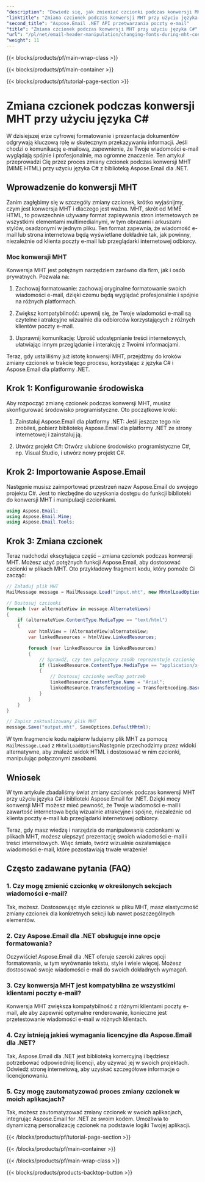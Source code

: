 ```yaml
---
"description": "Dowiedz się, jak zmieniać czcionki podczas konwersji MHT za pomocą Aspose.Email dla .NET. Przewodnik krok po kroku z kodem źródłowym. Idealny do archiwizacji wiadomości e-mail i zarządzania dokumentami."
"linktitle": "Zmiana czcionek podczas konwersji MHT przy użyciu języka C#"
"second_title": "Aspose.Email .NET API przetwarzania poczty e-mail"
"title": "Zmiana czcionek podczas konwersji MHT przy użyciu języka C#"
"url": "/pl/net/email-header-manipulation/changing-fonts-during-mht-conversion-using-csharp/"
"weight": 11
---
```


{{< blocks/products/pf/main-wrap-class >}}

{{< blocks/products/pf/main-container >}}

{{< blocks/products/pf/tutorial-page-section >}}

# Zmiana czcionek podczas konwersji MHT przy użyciu języka C#


W dzisiejszej erze cyfrowej formatowanie i prezentacja dokumentów odgrywają kluczową rolę w skutecznym przekazywaniu informacji. Jeśli chodzi o komunikację e-mailową, zapewnienie, że Twoje wiadomości e-mail wyglądają spójnie i profesjonalnie, ma ogromne znaczenie. Ten artykuł przeprowadzi Cię przez proces zmiany czcionek podczas konwersji MHT (MIME HTML) przy użyciu języka C# z biblioteką Aspose.Email dla .NET.

## Wprowadzenie do konwersji MHT

Zanim zagłębimy się w szczegóły zmiany czcionek, krótko wyjaśnijmy, czym jest konwersja MHT i dlaczego jest ważna. MHT, skrót od MIME HTML, to powszechnie używany format zapisywania stron internetowych ze wszystkimi elementami multimedialnymi, w tym obrazami i arkuszami stylów, osadzonymi w jednym pliku. Ten format zapewnia, że wiadomość e-mail lub strona internetowa będą wyświetlane dokładnie tak, jak powinny, niezależnie od klienta poczty e-mail lub przeglądarki internetowej odbiorcy.

### Moc konwersji MHT

Konwersja MHT jest potężnym narzędziem zarówno dla firm, jak i osób prywatnych. Pozwala na:

1. Zachowaj formatowanie: zachowaj oryginalne formatowanie swoich wiadomości e-mail, dzięki czemu będą wyglądać profesjonalnie i spójnie na różnych platformach.

2. Zwiększ kompatybilność: upewnij się, że Twoje wiadomości e-mail są czytelne i atrakcyjne wizualnie dla odbiorców korzystających z różnych klientów poczty e-mail.

3. Usprawnij komunikację: Uprość udostępnianie treści internetowych, ułatwiając innym przeglądanie i interakcję z Twoimi informacjami.

Teraz, gdy ustaliliśmy już istotę konwersji MHT, przejdźmy do kroków zmiany czcionek w trakcie tego procesu, korzystając z języka C# i Aspose.Email dla platformy .NET.

## Krok 1: Konfigurowanie środowiska

Aby rozpocząć zmianę czcionek podczas konwersji MHT, musisz skonfigurować środowisko programistyczne. Oto początkowe kroki:

1. Zainstaluj Aspose.Email dla platformy .NET: Jeśli jeszcze tego nie zrobiłeś, pobierz bibliotekę Aspose.Email dla platformy .NET ze strony internetowej i zainstaluj ją.

2. Utwórz projekt C#: Otwórz ulubione środowisko programistyczne C#, np. Visual Studio, i utwórz nowy projekt C#.

## Krok 2: Importowanie Aspose.Email

Następnie musisz zaimportować przestrzeń nazw Aspose.Email do swojego projektu C#. Jest to niezbędne do uzyskania dostępu do funkcji biblioteki do konwersji MHT i manipulacji czcionkami.

```csharp
using Aspose.Email;
using Aspose.Email.Mime;
using Aspose.Email.Tools;
```

## Krok 3: Zmiana czcionek

Teraz nadchodzi ekscytująca część – zmiana czcionek podczas konwersji MHT. Możesz użyć potężnych funkcji Aspose.Email, aby dostosować czcionki w plikach MHT. Oto przykładowy fragment kodu, który pomoże Ci zacząć:

```csharp
// Załaduj plik MHT
MailMessage message = MailMessage.Load("input.mht", new MhtmlLoadOptions());

// Dostosuj czcionki
foreach (var alternateView in message.AlternateViews)
{
    if (alternateView.ContentType.MediaType == "text/html")
    {
        var htmlView = (AlternateView)alternateView;
        var linkedResources = htmlView.LinkedResources;

        foreach (var linkedResource in linkedResources)
        {
            // Sprawdź, czy ten połączony zasób reprezentuje czcionkę
            if (linkedResource.ContentType.MediaType == "application/x-font-ttf")
            {
                // Dostosuj czcionkę według potrzeb
                linkedResource.ContentType.Name = "Arial";
                linkedResource.TransferEncoding = TransferEncoding.Base64;
            }
        }
    }
}

// Zapisz zaktualizowany plik MHT
message.Save("output.mht", SaveOptions.DefaultMhtml);
```

W tym fragmencie kodu najpierw ładujemy plik MHT za pomocą `MailMessage.Load` z `MhtmlLoadOptions`Następnie przechodzimy przez widoki alternatywne, aby znaleźć widok HTML i dostosować w nim czcionki, manipulując połączonymi zasobami.

## Wniosek

W tym artykule zbadaliśmy świat zmiany czcionek podczas konwersji MHT przy użyciu języka C# i biblioteki Aspose.Email for .NET. Dzięki mocy konwersji MHT możesz mieć pewność, że Twoje wiadomości e-mail i zawartość internetowa będą wizualnie atrakcyjne i spójne, niezależnie od klienta poczty e-mail lub przeglądarki internetowej odbiorcy.

Teraz, gdy masz wiedzę i narzędzia do manipulowania czcionkami w plikach MHT, możesz ulepszyć prezentację swoich wiadomości e-mail i treści internetowych. Więc śmiało, twórz wizualnie oszałamiające wiadomości e-mail, które pozostawiają trwałe wrażenie!

## Często zadawane pytania (FAQ)

### 1. Czy mogę zmienić czcionkę w określonych sekcjach wiadomości e-mail?

   Tak, możesz. Dostosowując style czcionek w pliku MHT, masz elastyczność zmiany czcionek dla konkretnych sekcji lub nawet poszczególnych elementów.

### 2. Czy Aspose.Email dla .NET obsługuje inne opcje formatowania?

   Oczywiście! Aspose.Email dla .NET oferuje szeroki zakres opcji formatowania, w tym wyrównanie tekstu, style i wiele więcej. Możesz dostosować swoje wiadomości e-mail do swoich dokładnych wymagań.

### 3. Czy konwersja MHT jest kompatybilna ze wszystkimi klientami poczty e-mail?

   Konwersja MHT zwiększa kompatybilność z różnymi klientami poczty e-mail, ale aby zapewnić optymalne renderowanie, konieczne jest przetestowanie wiadomości e-mail w różnych klientach.

### 4. Czy istnieją jakieś wymagania licencyjne dla Aspose.Email dla .NET?

   Tak, Aspose.Email dla .NET jest biblioteką komercyjną i będziesz potrzebować odpowiedniej licencji, aby używać jej w swoich projektach. Odwiedź stronę internetową, aby uzyskać szczegółowe informacje o licencjonowaniu.

### 5. Czy mogę zautomatyzować proces zmiany czcionek w moich aplikacjach?

   Tak, możesz zautomatyzować zmiany czcionek w swoich aplikacjach, integrując Aspose.Email for .NET ze swoim kodem. Umożliwia to dynamiczną personalizację czcionek na podstawie logiki Twojej aplikacji.

{{< /blocks/products/pf/tutorial-page-section >}}

{{< /blocks/products/pf/main-container >}}

{{< /blocks/products/pf/main-wrap-class >}}

{{< blocks/products/products-backtop-button >}}